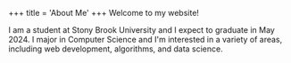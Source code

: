 +++
title = 'About Me'
+++
Welcome to my website! 

I am a student at Stony Brook University and I expect to graduate in May 2024. I major in Computer Science and I'm interested in a variety of areas, including web development, algorithms, and data science.
